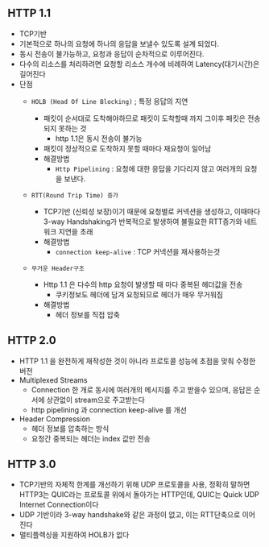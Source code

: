 ## HTTP 1.1

- TCP기반
- 기본적으로 하나의 요청에 하나의 응답을 보낼수 있도록 설계 되었다.
- 동시 전송이 불가능하고, 요청과 응답이 순차적으로 이루어진다.
- 다수의 리소스를 처리하려면 요청할 리소스 개수에 비례하여 Latency(대기시간)은 길어진다
- 단점
  - `HOLB (Head Of Line Blocking)` ; 특정 응답의 지연

    - 패킷이 순서대로 도착해야하므로 패킷이 도착할때 까지 그이후 패킷은 전송되지 못하는 것
      - http 1.1은 동시 전송이 불가능
    - 패킷이 정상적으로 도착하지 못할 때마다 재요청이 일어남
    - 해결방법
      - `Http Pipelining` : 요청에 대한 응답을 기다리지 않고 여러개의 요청을 보낸다.

  - `RTT(Round Trip Time) 증가`

    - TCP기반 (신뢰성 보장)이기 때문에 요청별로 커넥션을 생성하고, 이때마다 3-way Handshaking가 반복적으로 발생하여 불필요한 RTT증가와 네트워크 지연을 초래
    - 해결방법
      - `connection keep-alive` : TCP 커넥션을 재사용하는것

  - `무거운 Header구조`
    - Http 1.1 은 다수의 http 요청이 발생할 때 마다 중복된 헤더값을 전송
      - 쿠키정보도 헤더에 담겨 요청되므로 헤더가 매우 무거워짐
    - 해결방법
      - 헤더 정보를 직접 압축

## HTTP 2.0

- HTTP 1.1 을 완전하게 재작성한 것이 아니라 프로토콜 성능에 초점을 맞춰 수정한 버전
- Multiplexed Streams
  - Connection 한 개로 동시에 여러개의 메시지를 주고 받을수 있으며, 응답은 순서에 상관없이 stream으로 주고받는다
  - http pipelining 과 connection keep-alive 를 개선
- Header Compression
  - 헤더 정보를 압축하는 방식
  - 요청간 중복되는 헤더는 index 값만 전송

## HTTP 3.0

- TCP기반의 자체적 한계를 개선하기 위해 UDP 프로토콜을 사용, 정확히 말하면 HTTP3는 QUIC라는 프로토콜 위에서 돌아가는 HTTP인데, QUIC는 Quick UDP Internet Connection이다
- UDP 기반이라 3-way handshake와 같은 과정이 없고, 이는 RTT단축으로 이어진다
- 멀티플렉싱을 지원하여 HOLB가 없다
